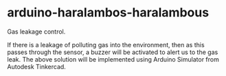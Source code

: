 # arduino-haralambos-haralambous

Gas leakage control.

If there is a leakage of polluting gas into the environment,
then as this passes through the sensor,
a buzzer will be activated to alert us to the gas leak.
The above solution will be implemented using Arduino Simulator
from Autodesk Tinkercad.

